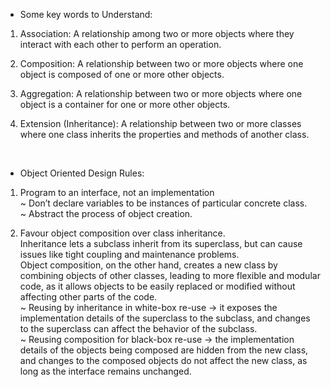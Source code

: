 - Some key words to Understand:  

1. Association: A relationship among two or more objects where they interact with each other to perform an operation.  

2. Composition: A relationship between two or more objects where one object is composed of one or more other objects.  

3. Aggregation: A relationship between two or more objects where one object is a container for one or more other objects.  

4. Extension (Inheritance): A relationship between two or more classes where one class inherits the properties and methods of another class.  

&nbsp;

- Object Oriented Design Rules:  

1. Program to an interface, not an implementation  
~ Don’t declare variables to be instances of particular concrete class.  
~ Abstract the process of object creation.  
  
2. Favour object composition over class inheritance.  
Inheritance lets a subclass inherit from its superclass, but can cause issues like tight coupling and maintenance problems. \
Object composition, on the other hand, creates a new class by combining objects of other classes, leading to more flexible and modular code, as it allows objects to be easily replaced or modified without affecting other parts of the code. \
~ Reusing by inheritance in white-box re-use -> it exposes the implementation details of the superclass to the subclass, and changes to the superclass can affect the behavior of the subclass. \
~ Reusing composition for black-box re-use -> the implementation details of the objects being composed are hidden from the new class, and changes to the composed objects do not affect the new class, as long as the interface remains unchanged.
